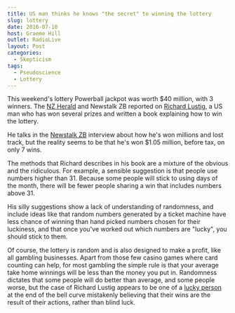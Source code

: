 ```yaml
---
title: US man thinks he knows "the secret" to winning the lottery
slug: lottery
date: 2016-07-10
host: Graeme Hill
outlet: RadioLive
layout: Post
categories:
  - Skepticism
tags:
  - Pseudoscience
  - Lottery
---
```


This weekend's lottery Powerball jackpot was worth $40 million, with 3 winners. The [NZ Herald](http://www.nzherald.co.nz/nz/news/article.cfm?c_id=1&objectid=11670844) and Newstalk ZB reported on [Richard Lustig](https://en.wikipedia.org/wiki/Richard_Lustig), a US man who has won several prizes and written a book explaining how to win the lottery.

<!-- more -->

He talks in the [Newstalk ZB](https://soundcloud.com/nzherald/richard-lustig-speaks-to-newstalk-zb) interview about how he's won millions and lost track, but the reality seems to be that he's won $1.05 million, before tax, on only 7 wins.

The methods that Richard describes in his book are a mixture of the obvious and the ridiculous. For example, a sensible suggestion is that people use numbers higher than 31. Because some people will stick to using days of the month, there will be fewer people sharing a win that includes numbers above 31.

His silly suggestions show a lack of understanding of randomness, and include ideas like that random numbers generated by a ticket machine have less chance of winning than hand picked numbers chosen for their luckiness, and that once you've worked out which numbers are "lucky", you should stick to them.

Of course, the lottery is random and is also designed to make a profit, like all gambling businesses. Apart from those few casino games where card counting can help, for most gambling the simple rule is that your average take home winnings will be less than the money you put in. Randomness dictates that some people will do better than average, and some people worse, but the case of Richard Lustig appears to be one of a [lucky person](http://www.forbes.com/sites/vanessamcgrady/2016/01/08/powerball/#7109f5ac352b) at the end of the bell curve mistakenly believing that their wins are the result of their actions, rather than blind luck.
